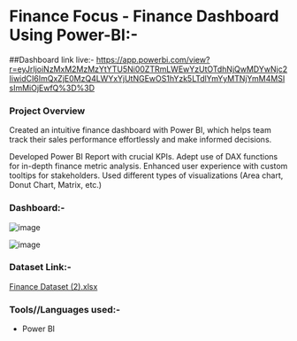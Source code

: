 # Finance Focus - Finance Dashboard Using Power-BI:-

##Dashboard link live:-
https://app.powerbi.com/view?r=eyJrIjoiNzMxM2MzMzYtYTU5Ni00ZTRmLWEwYzUtOTdhNjQwMDYwNjc2IiwidCI6ImQxZjE0MzQ4LWYxYjUtNGEwOS1hYzk5LTdlYmYyMTNjYmM4MSIsImMiOjEwfQ%3D%3D


### Project Overview
Created an intuitive finance dashboard with Power BI, which helps team track their sales performance effortlessly and make informed decisions.

Developed Power BI Report with crucial KPIs.
Adept use of DAX functions for in-depth finance metric analysis.
Enhanced user experience with custom tooltips for stakeholders.
Used different types of visualizations (Area chart, Donut Chart, Matrix, etc.)

### Dashboard:-

![image](https://github.com/rajgudhka/Finance-Dashboard-Using-Power-BI/assets/167026479/a8def81d-b328-41fc-bcf8-5b015fecbedd)

![image](https://github.com/rajgudhka/Finance-Dashboard-Using-Power-BI/assets/167026479/ced957f6-9152-40df-ae3b-42f6bc85a790)



### Dataset Link:-


[Finance Dataset (2).xlsx](https://github.com/user-attachments/files/19678068/Finance.Dataset.2.xlsx)

### Tools//Languages used:-

- Power BI




